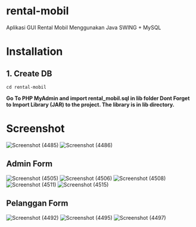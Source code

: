 # rental-mobil
Aplikasi GUI Rental Mobil Menggunakan Java SWING + MySQL

# Installation
## 1. Create DB
```
cd rental-mobil
```
<b> Go To PHP MyAdmin and import rental_mobil.sql in lib folder
Dont Forget to Import Library (JAR) to the project.
The library is in lib directory. </b>

# Screenshot
![Screenshot (4485)](https://user-images.githubusercontent.com/68648190/205371453-3ccd265a-f394-45e5-80f2-3e57c8752e6e.png)
![Screenshot (4486)](https://user-images.githubusercontent.com/68648190/205371506-a5bfb162-4d9f-480f-b0fa-26f0fad3a16c.png)

## Admin Form

![Screenshot (4505)](https://user-images.githubusercontent.com/68648190/205371745-a5e456f0-1990-48e8-b128-af6b8587d8b7.png)
![Screenshot (4506)](https://user-images.githubusercontent.com/68648190/205371754-cdc1c959-6b0d-47bf-84e3-b3940af22031.png)
![Screenshot (4508)](https://user-images.githubusercontent.com/68648190/205371788-d10ea137-bbad-41c9-9117-b9b69c71786c.png)
![Screenshot (4511)](https://user-images.githubusercontent.com/68648190/205371810-db9c8917-b6c5-42ed-99fe-1f4b59052750.png)
![Screenshot (4515)](https://user-images.githubusercontent.com/68648190/205371833-d516d483-5b42-460e-8f0c-9f7cc3632456.png)

## Pelanggan Form
![Screenshot (4492)](https://user-images.githubusercontent.com/68648190/205371930-1d113b3b-6f7a-4df7-9e56-619e713ab53c.png)
![Screenshot (4495)](https://user-images.githubusercontent.com/68648190/205371965-270ec741-b88b-42e8-bcc3-e46e1b68612e.png)
![Screenshot (4497)](https://user-images.githubusercontent.com/68648190/205371991-665a9bac-d806-498b-90e4-81ed666245b1.png)
